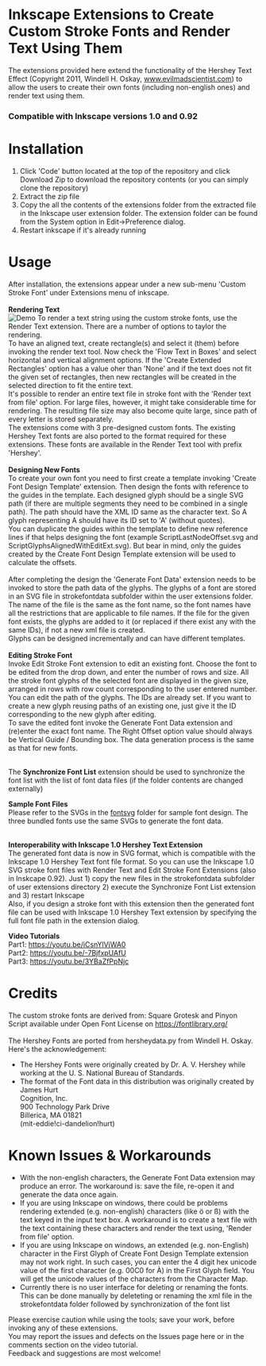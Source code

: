# Inkscape Extensions to Create Custom Stroke Fonts and Render Text Using Them
The extensions provided here extend the functionality of the Hershey Text Effect
(Copyright 2011, Windell H. Oskay, www.evilmadscientist.com) to allow the users
to create their own fonts (including non-english ones) and render text using them. 

### Compatible with Inkscape versions 1.0 and 0.92

# Installation
1) Click 'Code' button located at the top of the repository and click Download Zip to download the repository contents (or you can simply clone the repository)
2) Extract the zip file 
3) Copy the all the contents of the extensions folder from the extracted file in the Inkscape user extension folder. The extension folder can be found from the System option in Edit->Preference dialog. <br>
4) Restart inkscape if it's already running

# Usage
After installation, the extensions appear under a new sub-menu 'Custom Stroke Font' under Extensions menu of inkscape.<br><br>
<b>Rendering Text<br></b>
![Demo](https://github.com/Shriinivas/etc/blob/master/inkscapestrokefont/illustrations/strokefontrender.gif)
To render a text string using the custom stroke fonts, use the Render Text extension. There are a number of options to taylor the rendering. <br>
To have an aligned text, create rectangle(s) and select it (them) before invoking the render text tool. Now check the 'Flow Text in Boxes' and select horizontal and vertical alignment options. If the 'Create Extended Rectangles' option has a value oher than 'None' and if the text does not fit the given set of rectangles, then new rectangles will be created in the selected direction to fit the entire text.<br>
It's possible to render an entire text file in stroke font with the 'Render text from file' option. For large files, however, it might take considerable time for rendering. The resulting file size may also become quite large, since path of every letter is stored separately.<br>
The extensions come with 3 pre-designed custom fonts. The existing Hershey Text fonts are also ported to the format required for these extensions. These fonts are available in the Render Text tool with prefix 'Hershey'.<br><br>
<b>Designing New Fonts<br> </b>
To create your own font you need to first create a template invoking 'Create Font Design Template' extension.
Then design the fonts with reference to the guides in the template. Each designed glyph should be a single SVG path 
(if there are multiple segments they need to be combined in a single path). The path should have the XML ID same as the 
character text. So A glyph representing A should have its ID set to 'A' (without quotes). <br>
You can duplicate the guides within the template to define new reference lines if that helps designing the font (example ScriptLastNodeOffset.svg and ScriptGlyphsAlignedWithEditExt.svg). But bear in mind, only the guides created by the Create Font Design Template extension will be used to calculate the offsets.<br><br>
After completing the design the 'Generate Font Data' extension needs to be invoked to store the path data of the 
glyphs. The glyphs of a font are stored in an SVG file in strokefontdata subfolder within the user extensions folder. The name of the file is the same as the font name, so the font names have all the restrictions that are applicable to file names. If the file for the given font exists, the glyphs are added to it (or replaced if there exist any with the same IDs), if not a new xml file is created. <br>
Glyphs can be designed incrementally and can have different templates. <br><br>
<b>Editing Stroke Font<br></b>
Invoke Edit Stroke Font extension to edit an existing font. Choose the font to be edited from the drop down, and enter the number of rows and size. All the stroke font glyphs of the selected font are displayed in the given size, arranged in rows with row count corresponding to the user entered number. You can edit the path of the glyphs. The IDs are already set. If you want to create a new glyph reusing paths of an existing one, just give it the ID corresponding to the new glyph after editing.<br>
To save the edited font invoke the Generate Font Data extension and (re)enter the exact font name. The Right Offset option value should always be Vertical Guide / Bounding box. The data generation process is the same as that for new fonts.<br> <br> 

The <b>Synchronize Font List</b> extension should be used to synchronize the font list with the list of font data files (if the folder contents are changed externally)<br>

<b>Sample Font Files<br></b>
Please refer to the SVGs in the [fontsvg](https://github.com/Shriinivas/etc/tree/master/inkscapestrokefont/fontsvgs) folder for sample font design. The three bundled  fonts use the same SVGs to 
generate the font data. <br><br>

<b>Interoperability with Inkscape 1.0 Hershey Text Extension <br></b>
The generated font data is now in SVG format, which is compatible with the Inkscape 1.0 Hershey Text font file format. So you can use the Inkscape 1.0 SVG stroke font files with Render Text and Edit Stroke Font Extensions (also in Inskcape 0.92). Just 1) copy the new files in the strokefontdata subfolder of user extensions directory 2) execute the Synchronize Font List extension and 3) restart Inkscape <br>
Also, if you design a stroke font with this extension then the generated font file can be used with Inkscape 1.0 Hershey Text extension by specifying the full font file path in the extension dialog.

<b>Video Tutorials<br></b> 
Part1: https://youtu.be/iCsnYlVjWA0 <br>
Part2: https://youtu.be/-7BjfxpUAfU <br>
Part3: https://youtu.be/3YBaZfPpNjc <br>


# Credits
The custom stroke fonts are derived from: Square Grotesk and Pinyon Script available under Open Font License on https://fontlibrary.org/<br><br>
The Hershey Fonts are ported from hersheydata.py from Windell H. Oskay.<br>
Here's the acknowledgement:
- The Hershey Fonts were originally created by Dr. A. V. Hershey while working at the U. S. National Bureau of Standards.
- The format of the Font data in this distribution was originally created by<br>
James Hurt<br>
Cognition, Inc.<br>
900 Technology Park Drive<br>
Billerica, MA 01821<br>
(mit-eddie!ci-dandelion!hurt)<br>

# Known Issues & Workarounds
- With the non-english characters, the Generate Font Data extension may produce an error. The workaround is: save the file,
re-open it and generate the data once again.<br>
- If you are using Inkscape on windows, there could be problems rendering extended (e.g. non-english) characters (like ö or ß) with the text keyed in the input text box. A workaround is to create a text file with the text containing these characters and render the text using, 'Render from file' option. <br>
- If you are using Inkscape on windows, an extended (e.g. non-English) character in the First Glyph of Create Font Design Template extension may not work right. In such cases, you can enter the 4 digit hex unicode value of the first character (e.g. 00C0 for À) in the First Glyph field. You will get the unicode values of the characters from the Character Map.<br>
- Currently there is no user interface for deleting or renaming the fonts. This can be done manually by deleteting or renaming the xml file in the strokefontdata folder followed by synchronization of the font list<br>

Please exercise caution while using the tools; save your work, before invoking any of these extensions.<br>
You may report the issues and defects on the Issues page here or in the comments section on the video tutorial.<br>
Feedback and suggestions are most welcome!
